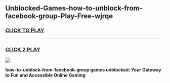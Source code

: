 
## Unblocked-Games-how-to-unblock-from-facebook-group-Play-Free-wjrqe
<h3>
<a href="https://premium76.site?title=how-to-unblock-from-facebook-group&ref=18A1">CLICK TO PLAY</a></h3>
<hr>

<h3>
<a href="https://premium76.site?title=how-to-unblock-from-facebook-group&ref=18A1">CLICK 2 PLAY</a>
  
</h3>

<a href="https://premium76.site?title=how-to-unblock-from-facebook-group&ref=18A1"><img src="https://clearcache.store/games.png"></a>


**how-to-unblock-from-facebook-group games unblocked: Your Gateway to Fun and Accessible Online Gaming**

